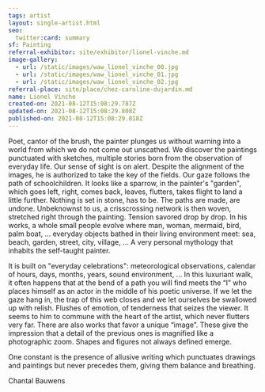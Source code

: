 ```yaml
---
tags: artist
layout: single-artist.html
seo:
  twitter:card: summary
sf: Painting
referral-exhibitor: site/exhibitor/lionel-vinche.md
image-gallery:
  - url: /static/images/waw_lionel_vinche_00.jpg
  - url: /static/images/waw_lionel_vinche_01.jpg
  - url: /static/images/waw_lionel_vinche_02.jpg
referral-place: site/place/chez-caroline-dujardin.md
name: Lionel Vinche
created-on: 2021-08-12T15:08:29.787Z
updated-on: 2021-08-12T15:08:29.808Z
published-on: 2021-08-12T15:08:29.818Z
---
```

<!--StartFragment-->

Poet, cantor of the brush, the painter plunges us without warning into a world from which we do not come out unscathed. We discover the paintings punctuated with sketches, multiple stories born from the observation of everyday life. Our sense of sight is on alert. Despite the alignment of the images, he is authorized to take the key of the fields. Our gaze follows the path of schoolchildren. It looks like a sparrow, in the painter's "garden", which goes left, right, comes back, leaves, flutters, takes flight to land a little further. Nothing is set in stone, has to be. The paths are made, are undone. Unbeknownst to us, a crisscrossing network is then woven, stretched right through the painting. Tension savored drop by drop. In his works, a whole small people evolve where man, woman, mermaid, bird, palm boat, ... everyday objects bathed in their living environment meet: sea, beach, garden, street, city, village, ... A very personal mythology that inhabits the self-taught painter.

It is built on "everyday celebrations": meteorological observations, calendar of hours, days, months, years, sound environment, ... In this luxuriant walk, it often happens that at the bend of a path you will find meets the “I” who places himself as an actor in the middle of his poetic universe. If we let the gaze hang in, the trap of this web closes and we let ourselves be swallowed up with relish. Flushes of emotion, of tenderness that seizes the viewer. It seems to him to commune with the heart of the artist, which never flutters very far. There are also works that favor a unique “image”. These give the impression that a detail of the previous ones is magnified like a photographic zoom. Shapes and figures not always defined emerge.

One constant is the presence of allusive writing which punctuates drawings and paintings but never precedes them, giving them balance and breathing.



Chantal Bauwens



<!--EndFragment-->